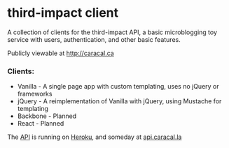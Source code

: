 # third-impact client

A collection of clients for the third-impact API, a basic microblogging toy service with users, authentication, and other basic features.

Publicly viewable at http://caracal.ca

### Clients:

* Vanilla - A single page app with custom templating, uses no jQuery or frameworks
* jQuery - A reimplementation of Vanilla with jQuery, using Mustache for templating
* Backbone - Planned
* React - Planned

The [API][api-repo] is running on [Heroku][heroku-api], and someday at [api.caracal.la][final-api]

[api-repo]: https://github.com/caracalla/third-impact-api
[heroku-api]: https://infinite-mesa-56815.herokuapp.com/
[final-api]: https://api.caracal.la/
